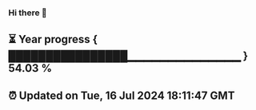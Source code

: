 ### Hi there 👋
⏳ Year progress { ████████████████▁▁▁▁▁▁▁▁▁▁▁▁▁▁ } 54.03 %
---
⏰ Updated on Tue, 16 Jul 2024 18:11:47 GMT
---
